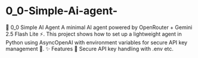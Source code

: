# 0_0-Simple-Ai-agent-
🤖 0_0 Simple AI Agent  A minimal AI agent powered by OpenRouter + Gemini 2.5 Flash Lite ⚡. This project shows how to set up a lightweight agent in Python using AsyncOpenAI with environment variables for secure API key management 🔑.  ✨ Features  🔑 Secure API key handling with .env  etc. 
